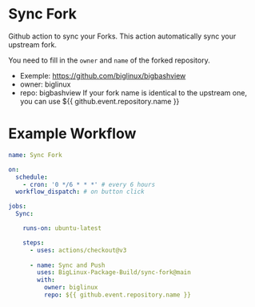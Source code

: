 # Sync Fork

Github action to sync your Forks.
This action automatically sync your upstream fork.


You need to fill in the `owner` and `name` of the forked repository.

* Exemple: https://github.com/biglinux/bigbashview
* owner: biglinux
* repo: bigbashview
If your fork name is identical to the upstream one, you can use ${{ github.event.repository.name }}

# Example Workflow

```yml
name: Sync Fork

on:
  schedule:
    - cron: '0 */6 * * *' # every 6 hours
  workflow_dispatch: # on button click

jobs:
  Sync:

    runs-on: ubuntu-latest

    steps:
      - uses: actions/checkout@v3
      
      - name: Sync and Push
        uses: BigLinux-Package-Build/sync-fork@main
        with:
          owner: biglinux
          repo: ${{ github.event.repository.name }}
```

